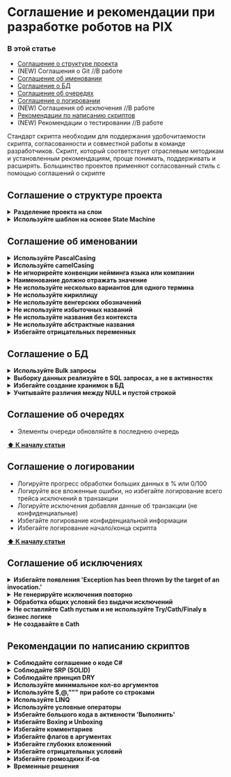 # Соглашение и рекомендации при разработке роботов на PIX

### В этой статье

- [Соглашение о структуре проекта](#соглашение-о-структуре-проекта)
- (NEW) Соглашения о Git //В работе
- [Соглашение об именовании](#соглашение-об-именовании)
- [Соглашение о БД](#Cоглашение-о-БД)
- [Соглашение об очередях](#соглашение-об-очередях)
- [Соглашение о логировании](#Соглашение-о-логировании)
- (NEW) Соглашения об исключения //В работе
- [Рекомендации по написанию скриптов](#рекомендации-по-написанию-скриптов)
- (NEW) Рекомендации о тестировании //В работе

Стандарт скрипта необходим для поддержания удобочитаемости скрипта, согласованности и совместной работы в команде разработчиков. Скрипт, который соответствует отраслевым методикам и установленным рекомендациям, проще понимать, поддерживать и расширять. Большинство проектов применяют согласованный стиль с помощью соглашений о скрипте

## Соглашение о структуре проекта

<details>
    <summary><b>Разделение проекта на слои</b></summary>
Разбиение этого проекта на несколько слоев на основе обязанностей позволяет повысить удобство поддержки проекта

```console
├───Common (слой шаблонов и прочих файлов)
├───Helpers (слой независимых функций)
├───Infrastructure (слой работы с сервисами/интеграциями)
│   ├───DataBase (работа с бд)
│   ├───Mail (работа с почтой)
│   └───PIX Master API (работа с API мастера)
├───States (слой состояний)
│   ├───Init
│   │   └───Transactions
│   ├───GetSetTransaction
│   │   └───Transactions
│   ├───Process
│   │   └───Transactions
│   └───EndProcess
└───Tests (слой тестов)
    ├───IntegrationTests
    └───UnitTests
```

**[⬆ К началу статьи](#в-этой-статье)**

</details>

<details>
    <summary><b>Используйте шаблон на основе State Machine</b></summary>

[Список шаблонов](https://github.com/TheMrDJek/pix-templates)

**[⬆ К началу статьи](#в-этой-статье)**

</details>

## Соглашение об именовании

<details>
    <summary><b>Используйте PascalCasing</b></summary>
Используйте регистр pascal (”PascalCasing”) и префиксы in, out, io при именовании параметров скрипта

**[⬆ К началу статьи](#в-этой-статье)**

</details>

<details>
    <summary><b>Используйте camelCasing</b></summary>
Используйте регистр camel (”camelCasing”) при именовании переменных в скриптах<p>

![camelCasing](/common/camelCasing.png)

**[⬆ К началу статьи](#в-этой-статье)**

</details>

<details>
    <summary><b>Не игнорирейте конвенции нейминга языка или компании</b></summary>
Мы должны знать общие правила нейминга в компании и своего языка программирования.
Наш код должен быть достаточно близок к индустрии, из которой будут приходить люди, чтобы его поддерживать и развивать.
В то же время в компании может быть своя прослойка правил,
чтобы поддержка большой кодовой базы была проще и инженеры могли легко переключаться между проектами.<p>

- [Правила и соглашения об именовании C#](https://learn.microsoft.com/ru-ru/dotnet/csharp/fundamentals/coding-style/identifier-names)

**[⬆ К началу статьи](#в-этой-статье)**

</details>

<details>
    <summary><b>Наименование должно отражать значение</b></summary>
Переменная — это какие-то данные, какое-то значение, но не стоит её так и называть.
Конкретизируйте. Что за значение мы хотим в ней хранить? Так и назовём переменную.<p>

![domainName](/common/domainName.png)

**[⬆ К началу статьи](#в-этой-статье)**

</details>

<details>
    <summary><b>Не используйте несколько вариантов для одного термина</b></summary>
Можно встретить варианты нейминга одних и тех же терминов,
поэтому лучше обговаривать найминг или вести глоссарий<p>

Примеры:<br>
> Поставщик: provider, supplier, vendor, contractor -> suplier<br>
> Заказчик: customer, client, consumer -> customer<br>
> Цена: price, rate, cost, pricing, worth -> price<br>
> Объем: volume, amount, size, bulk, quantity -> volume<br>
> Склад: warehouse, storage, store, storehouse -> storehouse

**[⬆ К началу статьи](#в-этой-статье)**

</details>

<details>
    <summary><b>Не используйте кириллицу</b></summary>
В языках программирования принятно писать используя ASCII Characters,
используя кириллицу появятся недопонимание со стороны других разработчиков и есть риск появления ошибок кодировки<p>

![ruCharts](/common/ruCharts.png)

**[⬆ К началу статьи](#в-этой-статье)**

</details>

<details>
    <summary><b>Не используйте венгерских обозначений</b></summary>
Венгерская нотация повторяет тип, который уже присутствует в объявлении.
Это бессмысленно, поскольку PIX Studio идентифицируют тип.<p>

![FixHungarianNotation](/common/FixHungarianNotation.png)

**[⬆ К началу статьи](#в-этой-статье)**

</details>

<details>
    <summary><b>Не используйте избыточных названий</b></summary>
В название добавляется тип переменной или избыточный префикс названия объекта.
В итоге мы читаем код как «добавлено дата время» или «корзина — айди корзины».<p>

![Context](/common/Context.png)

**[⬆ К началу статьи](#в-этой-статье)**

</details>

<details>
    <summary><b>Не используйте названия без контекста</b></summary>
Только благодаря значениям  мы поняли, что за source имеется в виду, в каком смысле употреблены state, status.
Без значений всё усложняется — придётся отвлекаться и уточнять, о чём идёт речь.<p>

![NotContext](/common/NotContext.png)

**[⬆ К началу статьи](#в-этой-статье)**

</details>

<details>
    <summary><b>Не используйте абстрактные названия</b></summary>
По названию свойств сложно догадаться, о чём идёт речь.
Почему бы не назвать свойства именем метрики, которую они несут?
Не нужно придумывать лишние обозначения, которые не применяются в реальной жизни.
<p>

*Например: переменная **checkAttachments** - абстрактное название, если дословно переводить получится "проверка вложений", из названия не понятно что переменная возвращает при наличие или отсутствие вложений. Лучше назвать **isWithAttachments** или **isAttchaments**, и нам сразу будет понятно что при наличии вложений будет возвращать **true***

![Abstract](/common/Abstract.png)

**[⬆ К началу статьи](#в-этой-статье)**

</details>

<details>
    <summary><b>Избегайте отрицательных переменных</b></summary>
Отрицательные переменные сложные в понимании, а если в коде есть не отрицательные переменные, то легко запутаться<p>

![NotVariables](/common/NotVariables.png)

**[⬆ К началу статьи](#в-этой-статье)**

</details>

## Cоглашение о БД

<details>
    <summary><b>Используйте Bulk запросы</b></summary>
При записи больших таблиц используйте bulk запросы, вместо циклов<p>

- достаточно одного запроса в БД
- быстреее чем простые запросы

|Кол-во записей|Обычный запрос (Insert)|Bulk-запрос (bulk insert)|
|-:|:-:|:-:|
|100|2 мс|1,9 мс|
|1 000|18 мс|8 мс|
|10 000|203 мс|76 мс|
|100 000|2,13 с|742 мс|
|1 000 000|21,56 с|8,3 с|

Тестовая таблица содержит 6 столбцов (Guid, string x2, int, decimal?, DateTime).<p>
Тест проводился локально по конфигурации:
- CPU INTEL i7-10510U с частотой 2,30 ГГц
- RAM DDR3 16 ГБ
- SSD SAMSUNG 512 ГБ

**[⬆ К началу статьи](#в-этой-статье)**

</details>

<details>
    <summary><b>Выборку данных реализуйте в SQL запросах, а не в активностях</b></summary>

- уменьшает потребление памяти (не надо тянуть всю таблицу в оперативку)
- увеличивает производительность

**[⬆ К началу статьи](#в-этой-статье)**

</details>

<details>
    <summary><b>Избегайте создание хранимок в БД</b></summary>

- уменьшает кол-во зависимостей (не надо поддерживать хранимки)
- увеличивает гибкость настройки робота
- упрощает поддержку скриптов

**[⬆ К началу статьи](#в-этой-статье)**

</details>

<details>
    <summary><b>Учитывайте различия между NULL и пустой строкой</b></summary>
При работе с БД, учитывайте различия между null и '', если значения нет то указывайте null.
Но если значение должно быть пустое (например результат распознавания вернул пустую строку) то в БД пишем ''

**[⬆ К началу статьи](#в-этой-статье)**

</details>

## Соглашение об очередях

- Элементы очереди обновляйте в последнею очередь

**[⬆ К началу статьи](#в-этой-статье)**

## Соглашение о логировании

- Логируйте прогресс обработки больших данных в % или 0/100
- Логируйте все вложенные ошибки, но избегайте логирование всего трейса исключений в транзакции
- Логируйте исключения добавляя данные об транзакции (не конфиденциальные)
- Избегайте логирование конфиденциальной информации
- Избегайте логирование начало/конца скрипта

**[⬆ К началу статьи](#в-этой-статье)**

## Соглашение об исключениях

<details>
    <summary><b>Избегайте появления 'Exception has been thrown by the target of an invocation.'</b></summary>

Некоторые ошибки в PIX выбрасывают исключение с текстом 'Exception has been thrown by the target of an invocation'. На самом деле, настоящая ошибка указана в InnerException данного исключения.

Пример вызова исключения NullReferenceException

![Exception1](/common/Exception1.png)

**[⬆ К началу статьи](#в-этой-статье)**

</details>

<details>
    <summary><b>Не генерируйте исключения повторно</b></summary>

// В работе

**[⬆ К началу статьи](#в-этой-статье)**

</details>

<details>
    <summary><b>Обработка общих условий без выдачи исключений</b></summary>

// В работе

**[⬆ К началу статьи](#в-этой-статье)**

</details>

<details>
    <summary><b>Не оставляйте Cath пустым и не используйте Try/Cath/Finaly в бизнес логике</b></summary>

// В работе

**[⬆ К началу статьи](#в-этой-статье)**

</details>

<details>
    <summary><b>Не создавайте в Cath </b></summary>

// В работе

**[⬆ К началу статьи](#в-этой-статье)**

</details>

## Рекомендации по написанию скриптов

<details>
    <summary><b>Соблюдайте соглашение о коде C#</b></summary>

Стандарт кода необходим для поддержания удобочитаемости кода, согласованности и совместной работы в команде разработчиков. Код, который соответствует отраслевым методикам и установленным рекомендациям, проще понимать, поддерживать и расширять. Большинство проектов применяют согласованный стиль с помощью соглашений о коде. И dotnet/docsdotnet/samples проекты не являются исключением. В этой серии статей вы узнаете о наших соглашениях по программированию и средствах, которые мы используем для их применения. Вы можете принять наши соглашения как есть или изменить их в соответствии с потребностями вашей команды.

[Общие соглашение о коде C#](https://learn.microsoft.com/ru-ru/dotnet/csharp/fundamentals/coding-style/coding-conventions)

**[⬆ К началу статьи](#в-этой-статье)**

</details>

<details>
    <summary><b>Соблюдайте SRP (SOLID)</b></summary>

SRP – принцип единой ответственности. Этот принцип означает, что каждый скрипт в вашем коде должен выполнять одну операцию.<p>

**[⬆ К началу статьи](#в-этой-статье)**

</details>

<details>
    <summary><b>Соблюдайте принцип DRY</b></summary>

DRY – Don’t repeat yourself (не повторяй себя). Всегда думайте о том, как можно переиспользовать тот или иной фрагмент скрипта. Что можно выделить в универсальный скрипт/функцию. Речь не идет о написании активностей - я имею в виду очень похожею логику, которая встречается в нескольких местах.

*Есть еще принипы KISS, YAGNI:<p>
KISS - Keep it simple, stupid («Сделай это проще, тупица») - "чем проще - тем лучше", но это не означает сделать быстро и кое как<p>
YAGNI - "тебе это не нужно", не прописывай функции, которые могут и не понадобиться в будущем*


**[⬆ К началу статьи](#в-этой-статье)**

</details>


<details>
    <summary><b>Используйте минимальное кол-во аргументов</b></summary>

- Меньше - лучше
- Если скрипт принимает слишком много аргументов, возможно он нарушает SRP
- Большое кол-во аргументов - проблемы с тестированием
- Большое кол-во аргументов возможно стоит завернуть в объект(например словарь)
<p>

**[⬆ К началу статьи](#в-этой-статье)**

</details>

<details>
    <summary><b>Используйте $,@,""" при работе со строками</b></summary>

- [Строковые литералы verbatim](https://learn.microsoft.com/ru-ru/dotnet/csharp/programming-guide/strings/#verbatim-string-literals)
- [Необработанные строковые литералы (Скоро появится в PIX)](https://learn.microsoft.com/ru-ru/dotnet/csharp/programming-guide/strings/#raw-string-literals)
- [Интерполяция строк](https://learn.microsoft.com/ru-ru/dotnet/csharp/programming-guide/strings/#string-interpolation)


**[⬆ К началу статьи](#в-этой-статье)**

</details>

<details>
    <summary><b>Используйте LINQ</b></summary>

Используйте LINQ вместо циклов и встроенных активностей при работе с коллекциями<p>

Плюсы
- Компактный, умещается в одну активность
- Упрощает понимание запроса/алгоритма
- Гибкий, расширяемость и деревья выражений позволяют выполнить любой запрос 
- Наличие методы для паралельной обработки

Минусы
- Сложная отладка больших запросов
- Производительность (for > foreach > LINQ)

Примеры:

![UseLINQ](/common/UseLINQ.png)
![UseLINQ2](/common/UseLINQ2.png)

Исключения:
- При работе с внешними сервисами (файлы, почта, БД,UI)
- Большая бизнес логика

**[⬆ К началу статьи](#в-этой-статье)**

</details>

<details>
    <summary><b>Используйте условные операторы</b></summary>

Использование условных операторов вместо встроенных if активностей, позволяют писать компактные и легко читаемый код

Операторы с условным ?. значением NULL и ?[]

![operator](/common/operator.png)

Тернарный условный оператор (?: оператор)

![operator2](/common/operator2.png)

в PIX контекстные значения, это свойства в C#, поэтому нельзя использовать out и ref напрямую

![operator2_2](/common/operator2_2.png)

Операторы объединения со значением NULL (?? И?? = операторы)

![operator3](/common/operator3.png)

Исключения:
- Большая бизнес-логика

![operatornotuse](/common/NotUseOperator.png)

**[⬆ К началу статьи](#в-этой-статье)**

</details>

<details>
    <summary><b>Избегайте большого кода в активности 'Выполнить'</b></summary>

Использование большого кода в данной активности приводит к усложнению отладки, т.к. нет возможности отладить код (нет точки остановки, не возможно просматривать контекст) внутри этой активности.

Лучше разбить код на несколько активностей, или полностью отойти от нее.

![activity](/common/UseCSharp.png)

**[⬆ К началу статьи](#в-этой-статье)**

</details>

<details>
    <summary><b>Избегайте Boxing и Unboxing</b></summary>

По сравнению с простыми операциями присваивания операции упаковки и распаковки являются весьма затратными процессами с точки зрения вычислений. При выполнении упаковки типа значения необходимо создать и разместить новый объект. Объем вычислений при выполнении операции распаковки, хотя и в меньшей степени, но тоже весьма значителен.

[Источник (Microsoft)](https://learn.microsoft.com/ru-ru/dotnet/csharp/programming-guide/types/boxing-and-unboxing#performance)

**[⬆ К началу статьи](#в-этой-статье)**

</details>

<details>
    <summary><b>Избегайте комментариев</b></summary>
Комментарии не нужны, пишите самодокументируемый код.
Если комментарии необходимы, стоит задуматься об чистоте кода<p>

Исключения:
- TODO
- Поведения, противоречащее логике

**[⬆ К началу статьи](#в-этой-статье)**

</details>

<details>
    <summary><b>Избегайте флагов в аргументах</b></summary>
Флаг указывает на то, что у метода есть несколько функций. Лучше всего, если у метода есть только одна функция (принцип SRP). Разделите метод на две части, если логический параметр добавляет к методу несколько функций.

- упрощает поддержку
- упрощает модульное тестирование

Например вместо CreateFile → CreateFile, CreateTempFile

**[⬆ К началу статьи](#в-этой-статье)**

</details>

<details>
    <summary><b>Избегайте глубоких вложенний</b></summary>
Добавить

**[⬆ К началу статьи](#в-этой-статье)**

</details>

</details>

<details>
    <summary><b>Избегайте отрицательных условий</b></summary>
Добавить

**[⬆ К началу статьи](#в-этой-статье)**

</details>

<details>
    <summary><b>Избегайте громоздких if-ов</b></summary>
Добавить

**[⬆ К началу статьи](#в-этой-статье)**

</details>

<details>
    <summary><b>Временные решения</b></summary>

- Если скрипт часто вызывается, замените его на контейнер (пока не решится вопрос логами)

**[⬆ К началу статьи](#в-этой-статье)**

</details>